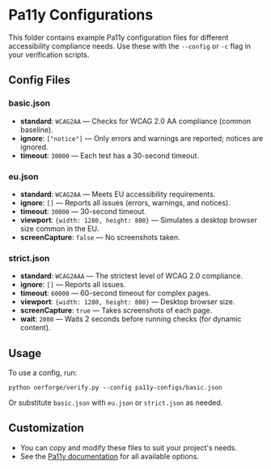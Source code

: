 # Pa11y Configurations

This folder contains example Pa11y configuration files for different accessibility compliance needs. Use these with the `--config` or `-c` flag in your verification scripts.

## Config Files

### basic.json
- **standard**: `WCAG2AA` — Checks for WCAG 2.0 AA compliance (common baseline).
- **ignore**: `["notice"]` — Only errors and warnings are reported; notices are ignored.
- **timeout**: `30000` — Each test has a 30-second timeout.

### eu.json
- **standard**: `WCAG2AA` — Meets EU accessibility requirements.
- **ignore**: `[]` — Reports all issues (errors, warnings, and notices).
- **timeout**: `30000` — 30-second timeout.
- **viewport**: `{width: 1280, height: 800}` — Simulates a desktop browser size common in the EU.
- **screenCapture**: `false` — No screenshots taken.

### strict.json
- **standard**: `WCAG2AAA` — The strictest level of WCAG 2.0 compliance.
- **ignore**: `[]` — Reports all issues.
- **timeout**: `60000` — 60-second timeout for complex pages.
- **viewport**: `{width: 1280, height: 800}` — Desktop browser size.
- **screenCapture**: `true` — Takes screenshots of each page.
- **wait**: `2000` — Waits 2 seconds before running checks (for dynamic content).

## Usage

To use a config, run:

```
python oerforge/verify.py --config pa11y-configs/basic.json
```

Or substitute `basic.json` with `eu.json` or `strict.json` as needed.

## Customization
- You can copy and modify these files to suit your project's needs.
- See the [Pa11y documentation](https://github.com/pa11y/pa11y) for all available options.
